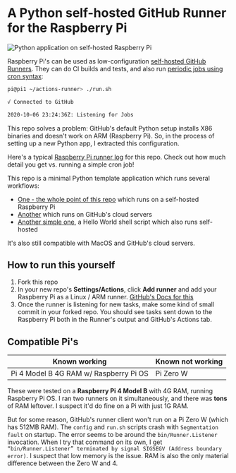 # A Python self-hosted GitHub Runner for the Raspberry Pi

![Python application on self-hosted Raspberry Pi](https://github.com/dogweather/raspberry-pi-python-github-runner/workflows/Python%20application%20on%20self-hosted/badge.svg)


Raspberry Pi's can be used as low-configuration [self-hosted GitHub Runners](https://docs.github.com/en/free-pro-team@latest/actions/hosting-your-own-runners/about-self-hosted-runners). They can do CI builds and tests, and also run [periodic jobs using cron syntax](https://docs.github.com/en/free-pro-team@latest/actions/reference/workflow-syntax-for-github-actions#onschedule):

```bash
pi@pi1 ~/actions-runner> ./run.sh

√ Connected to GitHub

2020-10-06 23:24:36Z: Listening for Jobs
```

This repo solves a problem: GitHub's default Python setup installs
X86 binaries and doesn't work on ARM (Raspberry Pi). So, in the 
process of setting up a new Python app, I extracted this configuration.

Here's a typical [Raspberry Pi runner log](https://github.com/dogweather/raspberry-pi-python-github-runner/runs/1212774604?check_suite_focus=true)
for this repo. Check out how much detail you get vs. running a simple cron job!

This repo is a minimal Python template application which runs several workflows:

* [One - the whole point of this repo](https://github.com/dogweather/raspberry-pi-python-github-runner/blob/main/.github/workflows/python-test.yml) which runs on a self-hosted Raspberry Pi
* [Another](https://github.com/dogweather/raspberry-pi-python-github-runner/blob/main/.github/workflows/python-test-in-cloud.yml) which runs on GitHub's cloud servers
* [Another simple one](https://github.com/dogweather/raspberry-pi-python-github-runner/blob/main/.github/workflows/hello-world.yml), a Hello World shell script which also runs self-hosted

It's also still compatible with MacOS and GitHub's cloud servers.

## How to run this yourself

1. Fork this repo
2. In your new repo's **Settings/Actions**, click **Add runner** and add your Raspberry Pi as a Linux / ARM runner. [GitHub's Docs for this](https://docs.github.com/en/free-pro-team@latest/actions/hosting-your-own-runners/adding-self-hosted-runners)
3. Once the runner is listening for new tasks, make some kind of small commit in your forked repo. You should see tasks sent down to the Raspberry Pi both in the Runner's output and GitHub's Actions tab.

## Compatible Pi's

| Known working | Known not working |
| ------------- | ----------------- |
| Pi 4 Model B 4G RAM w/ Raspberry Pi OS | Pi Zero W |

These were tested on a **Raspberry Pi 4 Model B** with 4G RAM, running Raspberry Pi OS.
I ran two runners on it simultaneously, and there was **tons** of RAM leftover. I suspect it'd
do fine on a Pi with just 1G RAM.

But for some reason, GitHub's runner client won't run on a Pi Zero W (which has 512MB RAM).
The `config` and `run.sh` scripts crash with `Segmentation fault` on startup.
The error seems to be around the `bin/Runner.Listener` invocation. When I try that
command on its own, I get `“bin/Runner.Listener” terminated by signal SIGSEGV (Address boundary error)`.
I suspect that low memory is the issue. RAM is also the only material difference between
the Zero W and 4.
